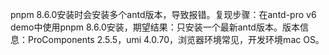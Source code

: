 pnpm 8.6.0安装时会安装多个antd版本，导致报错。复现步骤：在antd-pro v6 demo中使用pnpm 8.6.0安装，期望结果：只安装一个最新antd版本。版本信息：ProComponents 2.5.5，umi 4.0.70，浏览器环境常见，开发环境mac OS。
